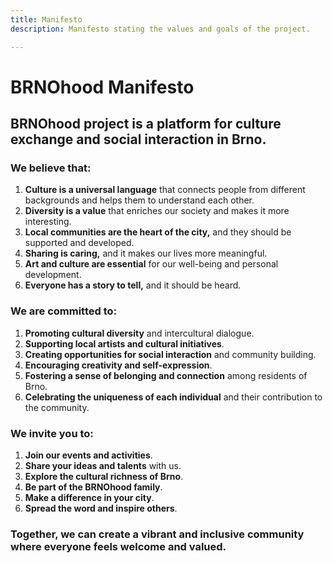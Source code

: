 ```yaml
---
title: Manifesto
description: Manifesto stating the values and goals of the project.

---
```


<div class="flex flex-row justify-between items-center prose-headings:mb-0 mb-8">

# BRNOhood Manifesto

<Icon name="hugeicons:file-01" size="3em"/>

</div>

## BRNOhood project is a platform for culture exchange and social interaction in Brno.

<div class="h-0.5 w-full bg-secondary rounded"></div>

<div class="flex flex-row justify-between items-center prose-headings:my-0 my-4">

### We believe that:

<Icon name="hugeicons:thumbs-up-ellipse" size="3em" class="text-secondary"/>

</div>

1. **Culture is a universal language** that connects people from different backgrounds and helps them to understand each other.
2. **Diversity is a value** that enriches our society and makes it more interesting.
3. **Local communities are the heart of the city,** and they should be supported and developed.
4. **Sharing is caring,** and it makes our lives more meaningful.
5. **Art and culture are essential** for our well-being and personal development.
6. **Everyone has a story to tell,** and it should be heard.

<div class="h-0.5 w-full bg-primary rounded"></div>

<div class="flex flex-row justify-between items-center prose-headings:my-0 my-4">

### We are committed to:

<Icon name="hugeicons:checkmark-badge-01" size="3em" class="text-primary"/>

</div>

1. **Promoting cultural diversity** and intercultural dialogue.
2. **Supporting local artists and cultural initiatives**.
3. **Creating opportunities for social interaction** and community building.
4. **Encouraging creativity and self-expression**.
5. **Fostering a sense of belonging and connection** among residents of Brno.
6. **Celebrating the uniqueness of each individual** and their contribution to the community.

<div class="h-0.5 w-full bg-tertiary rounded"></div>

<div class="flex flex-row justify-between items-center prose-headings:my-0 my-4">

### We invite you to:

<Icon name="hugeicons:location-01" size="3em" class="text-tertiary"/>

</div>

1. **Join our events and activities**.
2. **Share your ideas and talents** with us.
3. **Explore the cultural richness of Brno**.
4. **Be part of the BRNOhood family**.
5. **Make a difference in your city**.
6. **Spread the word and inspire others**.

<div class="h-0.5 w-full bg-secondary rounded"></div>

<div class="flex flex-row justify-between items-center prose-headings:my-0 my-8">

### Together, we can create a vibrant and inclusive community where everyone feels welcome and valued.

<Icon name="hugeicons:agreement-01" size="4em" class="text-secondary"/>

</div>

